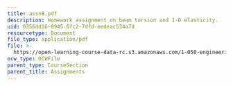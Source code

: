 ```yaml
---
title: assn8.pdf
description: Homework assignment on beam torsion and 1-D elasticity.
uid: 0356dd16-0945-6fc2-7dfd-eedeac534a7d
resourcetype: Document
file_type: application/pdf
file: >-
  https://open-learning-course-data-rc.s3.amazonaws.com/1-050-engineering-mechanics-i-fall-2007/0356dd1609456fc27dfdeedeac534a7d_assn8.pdf
ocw_type: OCWFile
parent_type: CourseSection
parent_title: Assignments
---
```

